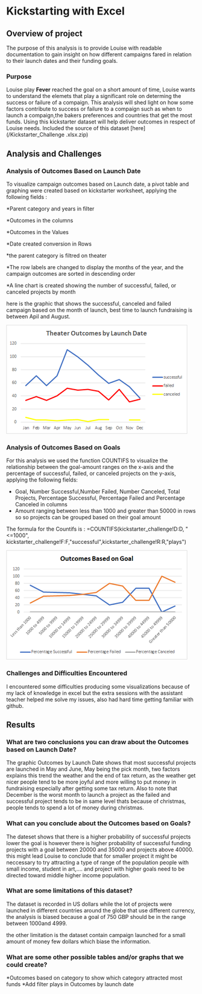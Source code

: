 # Kickstarting with Excel



## Overview of project
The purpose of this analysis is to provide Louise with readable documentation to gain insight on how different campaigns fared in relation to their launch dates and their funding goals. 


### Purpose

Louise play  **Fever** reached the goal on a short amount of time, Louise wants to understand the elemets that play a significant role on determing the success or failure of a compaign. This analysis will shed light on how some factors contribute to success or failure to a compaign such as when to launch a compaign,the bakers preferences and countries that get the most funds. Using this kickstarter dataset will help deliver outcomes in respect of Louise needs.
Included the source of this dataset [here](/Kickstarter_Challenge .xlsx.zip)



## Analysis and Challenges


### Analysis of Outcomes Based on Launch Date

To visualize campaign outcomes based on Launch date, a pivot table and graphing were created based on kickstarter worksheet, applying the following fields :

*Parent category and years in filter

*Outcomes in the columns

*Outcomes in the Values

*Date created conversion in Rows

*the parent category is filtred on theater

*The row labels are changed to display the months of the year, and the campaign outcomes are sorted in descending order

*A line chart is created showing the number of successful, failed, or canceled projects by month

here is the graphic that shows the successful, canceled and failed campaign based on the month of launch, best time to launch fundraising is between Apil and August.


![here](/resources/Theater_Outcomes_vs_Launch.png)


### Analysis of Outcomes Based on Goals

For this analysis we used the function COUNTIFS to visualize  the relationship between the goal-amount ranges on the x-axis and the percentage of successful, failed, or canceled projects on the y-axis, applying the following fields:
* Goal, Number Successful,Number Failed, Number Canceled, Total Projects, Percentage Successful, Percentage Failed and Percentage Canceled in columns 
* Amount ranging between less than 1000 and greater than 50000 in rows so  so projects can be grouped based on their goal amount

The formula for the Countifs is : =COUNTIFS(kickstarter_challenge!D:D, "<=1000", kickstarter_challenge!F:F,"successful",kickstarter_challenge!R:R,"plays")


![here](/resources/Outcomes_vs_Goals.png)


### Challenges and Difficulties Encountered

I encountered some difficulties producing some visualizations because of my lack of knowledge in excel but the extra sessions with the assistant teacher helped me solve my issues, also had hard time getting familiar with github. 



## Results


### What are two conclusions you can draw about the Outcomes based on Launch Date?

The graphic Outcomes by Launch Date shows that most successful projects are launched in May and June, May being the pick month, two factors explains this trend the weather and the end of tax return, as the weather get nicer people tend to be more joyful and more willing to put money in fundraising especially after getting some tax return.
Also to note that December is the worst month to launch a project as the failed and successful project tends to be in same level thats because of christmas, people tends to spend a lot of money during christmas.

### What can you conclude about the Outcomes based on Goals?  

The dateset shows that there is a higher probability of successful projects lower the goal is however there is higher probability of successful funding projects with a goal between 20000 and 35000 and projects above 40000.
this might lead Louise to conclude that for smaller project it might be neccessary to try attracting a type of range of the population people with small income, student in art,.... and project with higher goals need to be directed toward middle higher income population.

### What are some limitations of this dataset?

The dataset is recorded in US dollars while the lot of projects were launched in different countries around the globe that use different currency, the analysis is biased because a goal of 750 GBP should be in the range between 1000and 4999.

the other limitation is the dataset contain campaign launched for a small amount of money few dollars which biase the information.

### What are some other possible tables and/or graphs that we could create?

*Outcomes based on category to show which category attracted most funds
*Add filter plays in Outcomes by launch date


